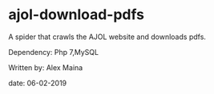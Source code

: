 # ajol-download-pdfs
A spider that crawls the AJOL website and downloads pdfs.

Dependency: Php 7,MySQL

Written by: Alex Maina

date: 06-02-2019
